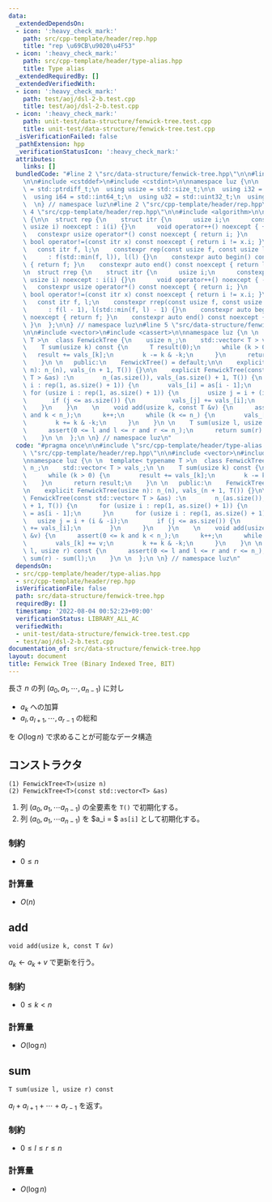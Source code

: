 ```yaml
---
data:
  _extendedDependsOn:
  - icon: ':heavy_check_mark:'
    path: src/cpp-template/header/rep.hpp
    title: "rep \u69CB\u9020\u4F53"
  - icon: ':heavy_check_mark:'
    path: src/cpp-template/header/type-alias.hpp
    title: Type alias
  _extendedRequiredBy: []
  _extendedVerifiedWith:
  - icon: ':heavy_check_mark:'
    path: test/aoj/dsl-2-b.test.cpp
    title: test/aoj/dsl-2-b.test.cpp
  - icon: ':heavy_check_mark:'
    path: unit-test/data-structure/fenwick-tree.test.cpp
    title: unit-test/data-structure/fenwick-tree.test.cpp
  _isVerificationFailed: false
  _pathExtension: hpp
  _verificationStatusIcon: ':heavy_check_mark:'
  attributes:
    links: []
  bundledCode: "#line 2 \"src/data-structure/fenwick-tree.hpp\"\n\n#line 2 \"src/cpp-template/header/type-alias.hpp\"\
    \n\n#include <cstddef>\n#include <cstdint>\n\nnamespace luz {\n\n  using isize\
    \ = std::ptrdiff_t;\n  using usize = std::size_t;\n\n  using i32 = std::int32_t;\n\
    \  using i64 = std::int64_t;\n  using u32 = std::uint32_t;\n  using u64 = std::uint64_t;\n\
    \  \n} // namespace luz\n#line 2 \"src/cpp-template/header/rep.hpp\"\n\n#line\
    \ 4 \"src/cpp-template/header/rep.hpp\"\n\n#include <algorithm>\n\nnamespace luz\
    \ {\n\n  struct rep {\n    struct itr {\n      usize i;\n      constexpr itr(const\
    \ usize i) noexcept : i(i) {}\n      void operator++() noexcept { ++i; }\n   \
    \   constexpr usize operator*() const noexcept { return i; }\n      constexpr\
    \ bool operator!=(const itr x) const noexcept { return i != x.i; }\n    };\n \
    \   const itr f, l;\n    constexpr rep(const usize f, const usize l) noexcept\n\
    \      : f(std::min(f, l)), l(l) {}\n    constexpr auto begin() const noexcept\
    \ { return f; }\n    constexpr auto end() const noexcept { return l; }\n  };\n\
    \n  struct rrep {\n    struct itr {\n      usize i;\n      constexpr itr(const\
    \ usize i) noexcept : i(i) {}\n      void operator++() noexcept { --i; }\n   \
    \   constexpr usize operator*() const noexcept { return i; }\n      constexpr\
    \ bool operator!=(const itr x) const noexcept { return i != x.i; }\n    };\n \
    \   const itr f, l;\n    constexpr rrep(const usize f, const usize l) noexcept\n\
    \      : f(l - 1), l(std::min(f, l) - 1) {}\n    constexpr auto begin() const\
    \ noexcept { return f; }\n    constexpr auto end() const noexcept { return l;\
    \ }\n  };\n\n} // namespace luz\n#line 5 \"src/data-structure/fenwick-tree.hpp\"\
    \n\n#include <vector>\n#include <cassert>\n\nnamespace luz {\n \n  template< typename\
    \ T >\n  class FenwickTree {\n    usize n_;\n    std::vector< T > vals_;\n \n\
    \    T sum(usize k) const {\n      T result(0);\n      while (k > 0) {\n     \
    \   result += vals_[k];\n        k -= k & -k;\n      }\n      return result;\n\
    \    }\n \n   public:\n    FenwickTree() = default;\n\n    explicit FenwickTree(usize\
    \ n): n_(n), vals_(n + 1, T()) {}\n\n    explicit FenwickTree(const std::vector<\
    \ T > &as) :\n        n_(as.size()), vals_(as.size() + 1, T()) {\n      for (usize\
    \ i : rep(1, as.size() + 1)) {\n        vals_[i] = as[i - 1];\n      }\n     \
    \ for (usize i : rep(1, as.size() + 1)) {\n        usize j = i + (i & -i);\n \
    \       if (j <= as.size()) {\n          vals_[j] += vals_[i];\n        }\n  \
    \    }\n    }\n    \n    void add(usize k, const T &v) {\n      assert(0 <= k\
    \ and k < n_);\n      k++;\n      while (k <= n_) {\n        vals_[k] += v;\n\
    \        k += k & -k;\n      }\n    }\n \n    T sum(usize l, usize r) const {\n\
    \      assert(0 <= l and l <= r and r <= n_);\n      return sum(r) - sum(l);\n\
    \    }\n \n  };\n \n} // namespace luz\n"
  code: "#pragma once\n\n#include \"src/cpp-template/header/type-alias.hpp\"\n#include\
    \ \"src/cpp-template/header/rep.hpp\"\n\n#include <vector>\n#include <cassert>\n\
    \nnamespace luz {\n \n  template< typename T >\n  class FenwickTree {\n    usize\
    \ n_;\n    std::vector< T > vals_;\n \n    T sum(usize k) const {\n      T result(0);\n\
    \      while (k > 0) {\n        result += vals_[k];\n        k -= k & -k;\n  \
    \    }\n      return result;\n    }\n \n   public:\n    FenwickTree() = default;\n\
    \n    explicit FenwickTree(usize n): n_(n), vals_(n + 1, T()) {}\n\n    explicit\
    \ FenwickTree(const std::vector< T > &as) :\n        n_(as.size()), vals_(as.size()\
    \ + 1, T()) {\n      for (usize i : rep(1, as.size() + 1)) {\n        vals_[i]\
    \ = as[i - 1];\n      }\n      for (usize i : rep(1, as.size() + 1)) {\n     \
    \   usize j = i + (i & -i);\n        if (j <= as.size()) {\n          vals_[j]\
    \ += vals_[i];\n        }\n      }\n    }\n    \n    void add(usize k, const T\
    \ &v) {\n      assert(0 <= k and k < n_);\n      k++;\n      while (k <= n_) {\n\
    \        vals_[k] += v;\n        k += k & -k;\n      }\n    }\n \n    T sum(usize\
    \ l, usize r) const {\n      assert(0 <= l and l <= r and r <= n_);\n      return\
    \ sum(r) - sum(l);\n    }\n \n  };\n \n} // namespace luz\n"
  dependsOn:
  - src/cpp-template/header/type-alias.hpp
  - src/cpp-template/header/rep.hpp
  isVerificationFile: false
  path: src/data-structure/fenwick-tree.hpp
  requiredBy: []
  timestamp: '2022-08-04 00:52:23+09:00'
  verificationStatus: LIBRARY_ALL_AC
  verifiedWith:
  - unit-test/data-structure/fenwick-tree.test.cpp
  - test/aoj/dsl-2-b.test.cpp
documentation_of: src/data-structure/fenwick-tree.hpp
layout: document
title: Fenwick Tree (Binary Indexed Tree, BIT)
---
```


長さ $n$ の列 $(a_0, a_1, \cdots, a_{n-1})$ に対し

- $a_k$ への加算
- $a_l, a_{l+1}, \cdots, a_{r-1}$ の総和

を $O(\log n)$ で求めることが可能なデータ構造

## コンストラクタ
```
(1) FenwickTree<T>(usize n)
(2) FenwickTree<T>(const std::vector<T> &as)
```

1. 列 $(a_0, a_1, \cdots a_{n-1})$ の全要素を `T()` で初期化する。
2. 列 $(a_0, a_1, \cdots a_{n-1})$ を $a_i = $ `as[i]` として初期化する。

### 制約
- $0 \leq n$

### 計算量
- $O(n)$


## add
```
void add(usize k, const T &v)
```

$a_{k} \leftarrow a_{k} + v$ で更新を行う。

### 制約
- $0 \leq k < n$

### 計算量
- $O(\log n)$


## sum
```
T sum(usize l, usize r) const
```

$a_{l} + a_{l+1} + \cdots + a_{r-1}$ を返す。

### 制約
- $0 \leq l \leq r \leq n$

### 計算量
- $O(\log n)$
